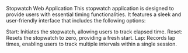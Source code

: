 Stopwatch Web Application
This stopwatch application is designed to provide users with essential timing functionalities. It features a sleek and user-friendly interface that includes the following options:

Start: Initiates the stopwatch, allowing users to track elapsed time.
Reset: Resets the stopwatch to zero, providing a fresh start.
Lap: Records lap times, enabling users to track multiple intervals within a single session.
